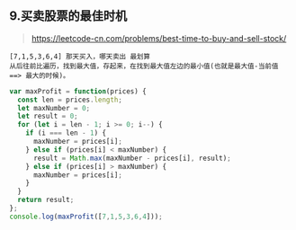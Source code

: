 ## 9.买卖股票的最佳时机
> https://leetcode-cn.com/problems/best-time-to-buy-and-sell-stock/
```
[7,1,5,3,6,4] 那天买入，哪天卖出 最划算
从后往前比遍历，找到最大值，存起来，在找到最大值左边的最小值(也就是最大值-当前值 ==> 最大的时候)。
```

```JavaScript
var maxProfit = function(prices) {
  const len = prices.length;
  let maxNumber = 0;
  let result = 0;
  for (let i = len - 1; i >= 0; i--) {
    if (i === len - 1) {
      maxNumber = prices[i]; 
    } else if (prices[i] < maxNumber) {
      result = Math.max(maxNumber - prices[i], result);
    } else if (prices[i] > maxNumber) {
      maxNumber = prices[i];
    }
  }
  return result;
};
console.log(maxProfit([7,1,5,3,6,4]));

```
